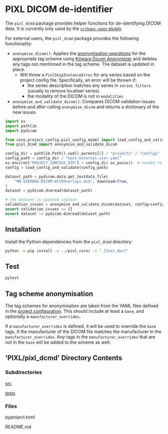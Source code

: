 # PIXL DICOM de-identifier

The `pixl_dcmd` package provides helper functions for de-identifying DICOM data. It is currently
only used by the [`orthanc-anon` plugin](../orthanc/orthanc-anon/plugin/pixl.py).

For external users, the `pixl_dcmd` package provides the following functionality:

- `anonymise_dicom()`: Applies the [anonymisation operations](#tag-scheme-anonymisation) 
   for the appropriate tag scheme using [Kitware Dicom Anonymizer](https://github.com/KitwareMedical/dicom-anonymizer)
   and deletes any tags not mentioned in the tag scheme. The dataset is updated in place.
     - Will throw a `PixlSkipInstanceError` for any series based on the project config file. Specifically, an error
       will be thrown if:
       - the series description matches any series in `series_filters` (usually to remove localiser series)
       - the modality of the DICOM is not in `modalities`
- `anonymise_and_validate_dicom()`: Compares DICOM validation issues before and after calling `anonymise_dicom`
  and returns a dictionary of the new issues

```python
import os
import pathlib
import pydicom

from core.project_config.pixl_config_model import load_config_and_validate
from pixl_dcmd import anonymise_and_validate_dicom

config_dir = pathlib.Path().cwd().parents[2] / "projects" / "configs"
config_path = config_dir / "test-external-user.yaml"
os.environ["PROJECT_CONFIGS_DIR"] = config_dir.as_posix()  # needed to validate config
config = load_config_and_validate(config_path)

dataset_path = pydicom.data.get_testdata_file(
    "MR-SIEMENS-DICOM-WithOverlays.dcm", download=True,
)
dataset = pydicom.dcmread(dataset_path)

# the dataset is updated inplace
validation_issues = anonymise_and_validate_dicom(dataset, config=config)
assert validation_issues == {}
assert dataset != pydicom.dcmread(dataset_path)
```

## Installation

Install the Python dependencies from the `pixl_dcmd` directory:

```bash
python -m pip install -e ../pixl_core/ -e ".[test,dev]"
```

## Test

```bash
pytest
```

## Tag scheme anonymisation

The tag schemes for anonymisation are taken from the YAML files defined in the
[project configuration](../README.md#the-config-YAML-file). This should include at least a `base`,
and optionally a `manufacturer_overrides`.

If a `manufacturer_overrides` is defined, it will be used to override the `base` tags, if the
manufacturer of the DICOM file matches the manufacturer in the `manufacturer_overrides`. Any tags
in the `manufacturer_overrides` that are not in the `base` will be added to the scheme as well.

## 'PIXL/pixl_dcmd' Directory Contents

### Subdirectories

[src](./src/README.md)

[tests](./tests/README.md)

### Files

pyproject.toml

README.md

